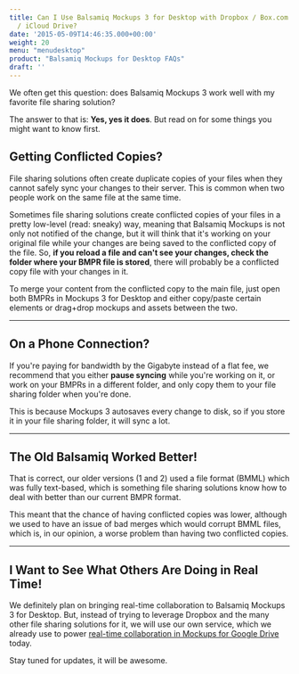 ```yaml
---
title: Can I Use Balsamiq Mockups 3 for Desktop with Dropbox / Box.com / OneDrive
  / iCloud Drive?
date: '2015-05-09T14:46:35.000+00:00'
weight: 20
menu: "menudesktop"
product: "Balsamiq Mockups for Desktop FAQs"
draft: ''
---
```

We often get this question: does Balsamiq Mockups 3 work well with my favorite file sharing solution?

The answer to that is: **Yes, yes it does**. But read on for some things you might want to know first.

## Getting Conflicted Copies?

File sharing solutions often create duplicate copies of your files when they cannot safely sync your changes to their server. This is common when two people work on the same file at the same time.

Sometimes file sharing solutions create conflicted copies of your files in a pretty low-level (read: sneaky) way, meaning that Balsamiq Mockups is not only not notified of the change, but it will think that it's working on your original file while your changes are being saved to the conflicted copy of the file. So, **if you reload a file and can't see your changes, check the folder where your BMPR file is stored**, there will probably be a conflicted copy file with your changes in it.

To merge your content from the conflicted copy to the main file, just open both BMPRs in Mockups 3 for Desktop and either copy/paste certain elements or drag+drop mockups and assets between the two.

* * *

## On a Phone Connection?

If you're paying for bandwidth by the Gigabyte instead of a flat fee, we recommend that you either **pause syncing** while you're working on it, or work on your BMPRs in a different folder, and only copy them to your file sharing folder when you're done.

This is because Mockups 3 autosaves every change to disk, so if you store it in your file sharing folder, it will sync a lot.

* * *

## The Old Balsamiq Worked Better!

That is correct, our older versions (1 and 2) used a file format (BMML) which was fully text-based, which is something file sharing solutions know how to deal with better than our current BMPR format.

This meant that the chance of having conflicted copies was lower, although we used to have an issue of bad merges which would corrupt BMML files, which is, in our opinion, a worse problem than having two conflicted copies.

* * *

## I Want to See What Others Are Doing in Real Time!

We definitely plan on bringing real-time collaboration to Balsamiq Mockups 3 for Desktop. But, instead of trying to leverage Dropbox and the many other file sharing solutions for it, we will use our own service, which we already use to power [real-time collaboration in Mockups for Google Drive](https://docs.balsamiq.com/google-drive/collaborating/) today.

Stay tuned for updates, it will be awesome.
